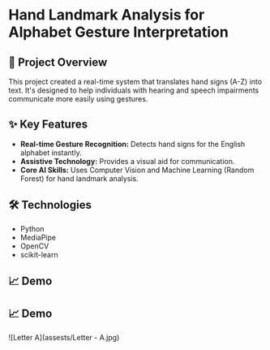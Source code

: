 # Hand Landmark Analysis for Alphabet Gesture Interpretation

## 🚀 Project Overview

This project created a real-time system that translates hand signs (A-Z) into text. It's designed to help individuals with hearing and speech impairments communicate more easily using gestures.

## ✨ Key Features

* **Real-time Gesture Recognition:** Detects hand signs for the English alphabet instantly.
* **Assistive Technology:** Provides a visual aid for communication.
* **Core AI Skills:** Uses Computer Vision and Machine Learning (Random Forest) for hand landmark analysis.

## 🛠️ Technologies

* Python
* MediaPipe
* OpenCV
* scikit-learn

## 📈 Demo

## 📈 Demo

![Letter A](assests/Letter - A.jpg)

